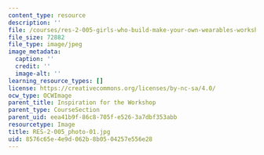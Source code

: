 ```yaml
---
content_type: resource
description: ''
file: /courses/res-2-005-girls-who-build-make-your-own-wearables-workshop-spring-2015/8576c65e4e9d062b8b0504257e556e28_RES-2-005_photo-01.jpg
file_size: 72882
file_type: image/jpeg
image_metadata:
  caption: ''
  credit: ''
  image-alt: ''
learning_resource_types: []
license: https://creativecommons.org/licenses/by-nc-sa/4.0/
ocw_type: OCWImage
parent_title: Inspiration for the Workshop
parent_type: CourseSection
parent_uid: eea41b9f-86c8-705f-e526-3a7dbf353abb
resourcetype: Image
title: RES-2-005_photo-01.jpg
uid: 8576c65e-4e9d-062b-8b05-04257e556e28
---
```

